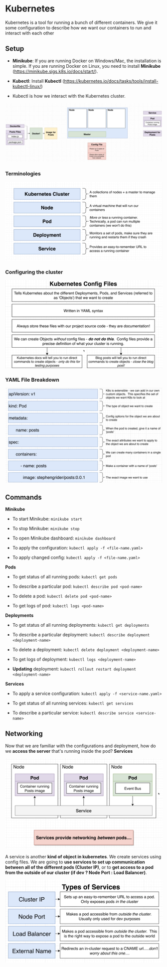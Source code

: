 # Kubernetes

Kubernetes is a tool for running a bunch of different containers. We give it some configuration to describe how we want our containers to run and interact with each other

## Setup

- **Minikube**: If you are running Docker on Windows/Mac, the installation is simple. If you are running Docker on Linux, you need to install **Minikube** (<https://minikube.sigs.k8s.io/docs/start/>).

- **Kubectl**: Install **Kubectl** (<https://kubernetes.io/docs/tasks/tools/install-kubectl-linux/>)

- Kubectl is how we interact with the Kubernetes cluster.

![Orchestra](./images/orchestra.png)

### Terminologies

![term](./images/terminologies.png)

### Configuring the cluster

![Config](./images/configFiles.png)

### YAML File Breakdown

![Config](./images/config.png)

## Commands

**Minikube**

- To start Minikube: `minikube start`

- To stop Minikube: `minikube stop`

- To open Minikube dashboard: `minikube dashboard`

- To apply the configuration: `kubectl apply -f <file-name.yaml>`

- To apply changed config: `kubectl apply -f <file-name.yaml>`
  
**Pods**

- To get status of all running pods: `kubectl get pods`
  
- To describe a particular pod: `kubectl describe pod <pod-name>`

- To delete a pod: `kubectl delete pod <pod-name>`

- To get logs of pod: `kubectl logs <pod-name>`

**Deployments**

- To get status of all running deployments: `kubectl get deployments`

- To describe a particular deployment: `kubectl describe deployment <deployment-name>`

- To delete a deployment: `kubectl delete deployment <deployment-name>`

- To get logs of deployment: `kubectl logs <deployment-name>`

- **Updating** deployment: `kubectl rollout restart deployment <deployment-name>`

**Services**

- To apply a service configuration: `kubectl apply -f <service-name.yaml>`

- To get status of all running services: `kubectl get services`

- To describe a particular service: `kubectl describe service <service-name>`

## Networking

Now that we are familiar with the configurations and deployment, how do we **access the server** that's running inside the pod? **Services**

![services](./images/services.png)

A service is another **kind of object in kubernetes**. We create services using config files. We are going to **use services to set up communication between all of the different pods (Cluster IP)**, or to **get access to a pod from the outside of our cluster (if dev ? Node Port : Load Balancer)**.

![serviceTypes](./images/serviceTypes.png)

